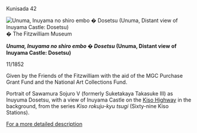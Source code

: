 Kunisada 42

![Unuma, Inuyama no shiro embo � Dosetsu (Unuma, Distant view of Inuyama Castle: Dosetsu)](kunisada/P.65-1999.jpg)
� The Fitzwilliam Museum

**_Unuma, Inuyama no shiro embo � Dosetsu_ (Unuma, Distant view of Inuyama Castle: Dosetsu)**

11/1852

Given by the Friends of the Fitzwilliam with the aid of the MGC Purchase Grant Fund and the National Art Collections Fund.


Portrait of Sawamura Sojuro V (formerly Suketakaya Takasuke III) as Inuyuma Dosetsu, with a view of Inuyama Castle on the [Kiso Highway](Group22.htm) in the background, from the series _Kiso rokuju-kyu tsugi_ (Sixty-nine Kiso Stations).

[For a more detailed description](../textp65.htm)
